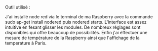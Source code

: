 Outil utilisé :

J'ai installé node red via le terminal de ma Raspberry avec la commande sudo ap-get install nodered
puis nodered starts.
L'interface est assez intuitive en fesant glisser les modules.
De nombreux réglages sont disponibles qui offre beaucoup de possibilités.
Enfin j'ai éffectuer une mesure de température de la Raspberry ainsi que l'affichage de la temperature à Paris.

